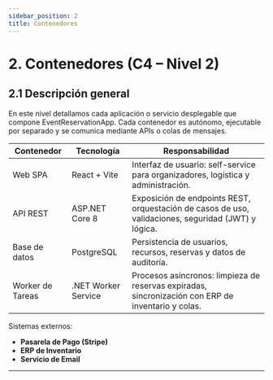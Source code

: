 ```yaml
---
sidebar_position: 2
title: Contenedores
---
```

<!-- File: arquitectura/02-contenedores-c4.md -->

# 2. Contenedores (C4 – Nivel 2)

## 2.1 Descripción general  
En este nivel detallamos cada aplicación o servicio desplegable que compone EventReservationApp. Cada contenedor es autónomo, ejecutable por separado y se comunica mediante APIs o colas de mensajes.

| Contenedor         | Tecnología               | Responsabilidad                                                                                       |
|--------------------|--------------------------|-------------------------------------------------------------------------------------------------------|
| Web SPA            | React + Vite             | Interfaz de usuario: self-service para organizadores, logística y administración.                     |
| API REST           | ASP.NET Core 8           | Exposición de endpoints REST, orquestación de casos de uso, validaciones, seguridad (JWT) y lógica.  |
| Base de datos      | PostgreSQL               | Persistencia de usuarios, recursos, reservas y datos de auditoría.                                    |
| Worker de Tareas   | .NET Worker Service      | Procesos asíncronos: limpieza de reservas expiradas, sincronización con ERP de inventario y colas.   |

Sistemas externos:
- **Pasarela de Pago (Stripe)**  
- **ERP de Inventario**  
- **Servicio de Email**  

---
